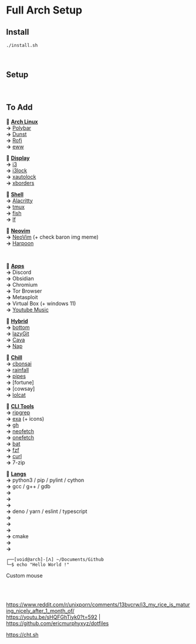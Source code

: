# Full Arch Setup

## Install
`./install.sh`




<br>

## Setup



<br>

## To Add


🔸 <u>**Arch Linux**</u><br>
**->** [Polybar](https://github.com/polybar/polybar)<br>
**->** [Dunst](https://github.com/dunst-project/dunst)<br>
**->** [Rofi](https://github.com/davatorium/rofi)<br>
**->** [eww](https://github.com/elkowar/eww)<br>

🔸 <u>**Display**</u><br>
**->** [i3](https://github.com/i3/i3)<br>
**->** [i3lock](https://github.com/Raymo111/i3lock-color)<br>
**->** [xautolock](https://github.com/l0b0/xautolock)<br>
**->** [xborders](https://github.com/deter0/xborder)<br>

🔸 <u>**Shell**</u><br>
**->** [Alacritty](https://github.com/alacritty/alacritty)<br>
**->** [tmux](https://github.com/tmux/tmux/wiki)<br>
**->** [fish](https://github.com/fish-shell/fish-shell)<br>
**->** [lf](https://github.com/gokcehan/lf)<br>

🔸 <u>**Neovim**</u><br>
**->** [NeoVim](https://github.com/neovim/neovim) (+ check baron img meme)<br>
**->** [Harpoon](https://github.com/ThePrimeagen/harpoon)<br>


<br>


🔹 <u>**Apps**</u><br>
**->** Discord<br>
**->** Obsidian<br>
**->** Chromium<br>
**->** Tor Browser<br>
**->** Metasploit<br>
**->** Virtual Box (+ windows 11)<br>
**->** [Youtube Music](https://github.com/th-ch/youtube-music)<br>

🔹 <u>**Hybrid**</u><br>
**->** [bottom](https://github.com/ClementTsang/bottom)<br>
**->** [lazyGit](https://github.com/jesseduffield/lazygit)<br>
**->** [Cava](https://github.com/karlstav/cava)<br>
**->** [Nap](https://github.com/maaslalani/nap)<br>

🔹 <u>**Chill**</u><br>
**->** [cbonsai](https://gitlab.com/jallbrit/cbonsai)<br>
**->** [rainfall](https://github.com/alpin111/rainfall)<br>
**->** [pipes](https://github.com/pipeseroni/pipes.sh)<br>
**->** [fortune]<br>
**->** [cowsay]<br> <!-- https://www.reddit.com/r/commandline/comments/xm3q72/finally_found_a_practical_usage_about_cowsay_with/ -->
**->** [lolcat](https://github.com/busyloop/lolcat)<br>

🔹 <u>**CLI Tools**</u><br>
**->** [ripgrep](https://github.com/BurntSushi/ripgrep)<br>
**->** [exa](https://github.com/ogham/exa) (+ icons)<br>
**->** [gh](https://cli.github.com)<br>
**->** [neofetch](https://github.com/dylanaraps/neofetch)<br>
**->** [onefetch](https://github.com/o2sh/onefetch)<br>
**->** [bat](https://github.com/sharkdp/bat)<br>
**->** [fzf](https://github.com/junegunn/fzf)<br>
**->** [curl](https://curl.se)<br>
**->** 7-zip<br>

🔹 <u>**Langs**</u><br>
**->** python3 / pip / pylint / cython<br> <!-- Python / Cython / Mojo -->
**->** gcc / g++ / gdb<br> <!-- C / C++ -->
**->** <br> <!-- Java / Kotlin / Scala -->
**->** <br> <!-- Rust -->
**->** <br> <!-- C# -->
**->** deno / yarn / eslint / typescript<br> <!-- Javascript / Typescript -->
**->** <br> <!-- PhP -->
**->** <br> <!-- Elixir -->
**->** <br> <!-- Golang -->
**->** cmake<br> <!-- Utils -->
**->** <br> <!-- Assembly -->
**->** <br> <!-- JVM / Erlang / LLVM / V8 -->


```
┌──[void@arch]-[ᐱ] ~/Documents/Github
└─$ echo "Hello World !"
```
Custom mouse


<br>
<br>

https://www.reddit.com/r/unixporn/comments/13bvcrw/i3_my_rice_is_maturing_nicely_after_1_month_of/<br>
https://youtu.be/sHQFGhTiyk0?t=592 | https://github.com/ericmurphyxyz/dotfiles<br>


https://cht.sh